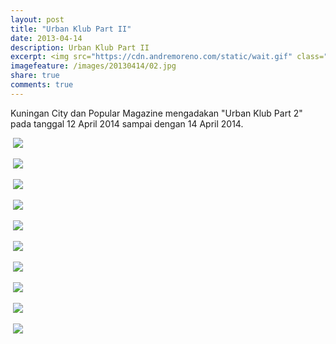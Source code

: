 ```yaml
---
layout: post
title: "Urban Klub Part II"
date: 2013-04-14
description: Urban Klub Part II
excerpt: <img src="https://cdn.andremoreno.com/static/wait.gif" class="resize js_show loading_image" data-href="/images/20130414/02.jpg" alt="" />
imagefeature: /images/20130414/02.jpg
share: true
comments: true
---
```


Kuningan City dan Popular Magazine mengadakan "Urban Klub Part 2" pada tanggal 12 April 2014 sampai dengan 14 April 2014.

<a href="https://cdn.andremoreno.com/images/20130414/01.jpg" class="swipebox" title=""><img src="https://cdn.andremoreno.com/static/wait.gif" class="resize js_show loading_image" data-href="/images/20130414/01.jpg" alt="" /></a>
<noscript><img src="https://i.andremoreno.com/s720/images/20130414/01.jpg" /></noscript>

<a href="https://cdn.andremoreno.com/images/20130414/02.jpg" class="swipebox" title=""><img src="https://cdn.andremoreno.com/static/wait.gif" class="resize js_show loading_image" data-href="/images/20130414/02.jpg" alt="" /></a>
<noscript><img src="https://i.andremoreno.com/s720/images/20130414/02.jpg" /></noscript>

<a href="https://cdn.andremoreno.com/images/20130414/03.jpg" class="swipebox" title=""><img src="https://cdn.andremoreno.com/static/wait.gif" class="resize js_show loading_image" data-href="/images/20130414/03.jpg" alt="" /></a>
<noscript><img src="https://i.andremoreno.com/s720/images/20130414/03.jpg" /></noscript>

<a href="https://cdn.andremoreno.com/images/20130414/04.jpg" class="swipebox" title=""><img src="https://cdn.andremoreno.com/static/wait.gif" class="resize js_show loading_image" data-href="/images/20130414/04.jpg" alt="" /></a>
<noscript><img src="https://i.andremoreno.com/s720/images/20130414/04.jpg" /></noscript>

<a href="https://cdn.andremoreno.com/images/20130414/05.jpg" class="swipebox" title=""><img src="https://cdn.andremoreno.com/static/wait.gif" class="resize js_show loading_image" data-href="/images/20130414/05.jpg" alt="" /></a>
<noscript><img src="https://i.andremoreno.com/s720/images/20130414/05.jpg" /></noscript>

<a href="https://cdn.andremoreno.com/images/20130414/06.jpg" class="swipebox" title=""><img src="https://cdn.andremoreno.com/static/wait.gif" class="resize js_show loading_image" data-href="/images/20130414/06.jpg" alt="" /></a>
<noscript><img src="https://i.andremoreno.com/s720/images/20130414/06.jpg" /></noscript>

<a href="https://cdn.andremoreno.com/images/20130414/07.jpg" class="swipebox" title=""><img src="https://cdn.andremoreno.com/static/wait.gif" class="resize js_show loading_image" data-href="/images/20130414/07.jpg" alt="" /></a>
<noscript><img src="https://i.andremoreno.com/s720/images/20130414/07.jpg" /></noscript>

<a href="https://cdn.andremoreno.com/images/20130414/08.jpg" class="swipebox" title=""><img src="https://cdn.andremoreno.com/static/wait.gif" class="resize js_show loading_image" data-href="/images/20130414/08.jpg" alt="" /></a>
<noscript><img src="https://i.andremoreno.com/s720/images/20130414/08.jpg" /></noscript>

<a href="https://cdn.andremoreno.com/images/20130414/09.jpg" class="swipebox" title=""><img src="https://cdn.andremoreno.com/static/wait.gif" class="resize js_show loading_image" data-href="/images/20130414/09.jpg" alt="" /></a>
<noscript><img src="https://i.andremoreno.com/s720/images/20130414/09.jpg" /></noscript>

<a href="https://cdn.andremoreno.com/images/20130414/10.jpg" class="swipebox" title=""><img src="https://cdn.andremoreno.com/static/wait.gif" class="resize js_show loading_image" data-href="/images/20130414/10.jpg" alt="" /></a>
<noscript><img src="https://i.andremoreno.com/s720/images/20130414/10.jpg" /></noscript>
